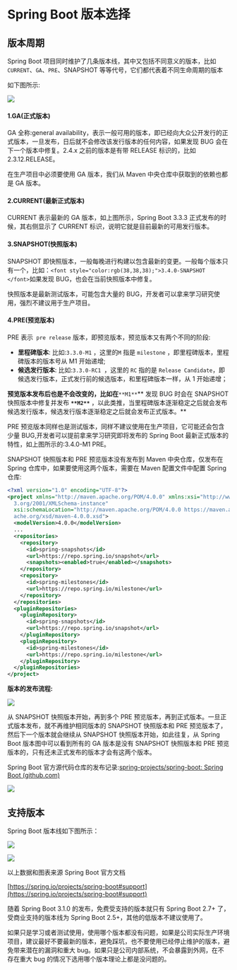 # Spring Boot 版本选择

## 版本周期

Spring Boot 项目同时维护了几条版本线，其中又包括不同意义的版本，比如`CURRENT`、`GA`、`PRE`、SNAPSHOT 等等代号，它们都代表着不同生命周期的版本

如下图所示:

![](https://hyzhu-oss.oss-cn-hangzhou.aliyuncs.com/md/202410141232298.png)

#### 1.GA(正式版本)

GA 全称:general availability，表示一般可用的版本，即已经向大众公开发行的正式版本，一旦发布，日后就不会修改该发行版本的任何内容，如果发现 BUG 会在下一个版本中修复。2.4.x 之前的版本是有带 RELEASE 标识的，比如 2.3.12.RELEASE。

在生产项目中必须要使用 GA 版本，我们从 Maven 中央仓库中获取到的依赖也都是 GA 版本。

#### 2.CURRENT(最新正式版本)

CURRENT 表示最新的 GA 版本，如上图所示，Spring Boot 3.3.3 正式发布的时候，其右侧显示了 CURRENT 标识，说明它就是目前最新的可用发行版本。

#### 3.SNAPSHOT(快照版本)

SNAPSHOT 即快照版本，一般每晚进行构建以包含最新的变更。一般每个版本只有一个，比如：`<font style="color:rgb(38,38,38);">3.4.0-SNAPSHOT </font>`如果发现 BUG，也会在当前快照版本中修复。

快照版本是最新测试版本，可能包含大量的 BUG，开发者可以拿来学习研究使用，强烈不建议用于生产项目。

#### 4.PRE(预览版本)

PRE 表示` pre release` 版本，即预览版本，预览版本又有两个不同的阶段:

- **里程碑版本**: 比如:`3.3.0-M1` ，这里的`M` 指是 `milestone` ，即里程碑版本，里程碑版本的版本号从 M1 开始递增;
- **候选发行版本**: 比如:`3.3.0-RC1 `，这里的 `RC` 指的是 `Release Candidate`，即候选发行版本，正式发行前的候选版本，和里程碑版本一样，从 1 开始递增；

**预览版本发布后也是不会改变的，比如在**`**M1**`** 发现 BUG 时会在 SNAPSHOT 快照版本中修复并发布 **`**M2**`** ，以此类推，当里程碑版本逐渐稳定之后就会发布候选发行版本，候选发行版本逐渐稳定之后就会发布正式版本。**

PRE 预览版本同样也是测试版本，同样不建议使用在生产项目，它可能还会包含少量 BUG,开发者可以提前拿来学习研究即将发布的 Spring Boot 最新正式版本的特性，如上图所示的:3.4.0-M1 PRE。

SNAPSHOT 快照版本和 PRE 预览版本没有发布到 Maven 中央仓库，仅发布在 Spring 仓库中，如果要使用这两个版本，需要在 Maven 配置文件中配置 Spring 仓库:

```xml
<?xml version="1.0" encoding="UTF-8"?>
<project xmlns="http://maven.apache.org/POM/4.0.0" xmlns:xsi="http://www.w
  3.org/2001/XMLSchema-instance"
  xsi:schemaLocation="http://maven.apache.org/POM/4.0.0 https://maven.ap
  ache.org/xsd/maven-4.0.0.xsd">
  <modelVersion>4.0.0</modelVersion>
  ...
  <repositories>
    <repository>
      <id>spring-snapshots</id>
      <url>https://repo.spring.io/snapshot</url>
      <snapshots><enabled>true</enabled></snapshots>
    </repository>
    <repository>
      <id>spring-milestones</id>
      <url>https://repo.spring.io/milestone</url>
    </repository>
  </repositories>
  <pluginRepositories>
    <pluginRepository>
      <id>spring-snapshots</id>
      <url>https://repo.spring.io/snapshot</url>
    </pluginRepository>
    <pluginRepository>
      <id>spring-milestones</id>
      <url>https://repo.spring.io/milestone</url>
    </pluginRepository>
  </pluginRepositories>
</project>
```

**版本的发布流程:**

![](https://hyzhu-oss.oss-cn-hangzhou.aliyuncs.com/md/202410141232959.png)

从 SNAPSHOT 快照版本开始，再到多个 PRE 预览版本，再到正式版本。一旦正式版本发布，就不再维护相同版本的 SNAPSHOT 快照版本和 PRE 预览版本了，然后下一个版本就会继续从 SNAPSHOT 快照版本开始，如此往复，从 Spring Boot 版本图中可以看到所有的 GA 版本是没有 SNAPSHOT 快照版本和 PRE 预览版本的，只有还未正式发布的版本才会有这两个版本。

Spring Boot 官方源代码仓库的发布记录:[spring-projects/spring-boot: Spring Boot (github.com)](https://github.com/spring-projects/spring-boot)

![](https://hyzhu-oss.oss-cn-hangzhou.aliyuncs.com/md/202410141232426.png)

## 支持版本

Spring Boot 版本线如下图所示：

![](https://hyzhu-oss.oss-cn-hangzhou.aliyuncs.com/md/202410141232956.png)

![](https://hyzhu-oss.oss-cn-hangzhou.aliyuncs.com/md/202410141233462.png)

以上数据和图表来源 Spring Boot 官方文档

[https://spring.io/projects/spring-boot#support](https://spring.io/projects/spring-boot#support)

随着 Spring Boot 3.1.0 的发布，免费受支持的版本就只有 Spring Boot 2.7+ 了，受商业支持的版本线为 Spring Boot 2.5+，其他的低版本不建议使用了。

如果只是学习或者测试使用，使用哪个版本都没有问题，如果是公司实际生产环境项目，建议最好不要最新的版本，避免踩坑，也不要使用已经停止维护的版本，避免带来潜在的漏洞和重大 bug。如果只是公司内部系统，不会暴露到外网，在不存在重大 bug 的情况下选用哪个版本理论上都是没问题的。
